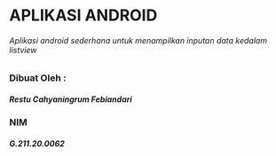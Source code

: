 # APLIKASI ANDROID
###### Aplikasi android sederhana untuk menampilkan inputan data kedalam listview

### Dibuat Oleh :
##### Restu Cahyaningrum Febiandari
### NIM
##### G.211.20.0062
